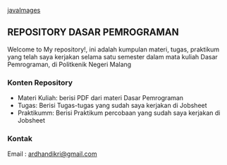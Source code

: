 [javaImages](/static/assets/java.png)

## REPOSITORY DASAR PEMROGRAMAN

Welcome to My repository!, ini adalah kumpulan materi, tugas, praktikum yang telah saya kerjakan selama satu semester dalam mata kuliah Dasar Pemrograman, di Politkenik Negeri Malang

### Konten Repository

* Materi Kuliah: berisi PDF dari materi Dasar Pemrograman
* Tugas: Berisi Tugas-tugas yang sudah saya kerjakan di Jobsheet
* Praktikumm: Berisi Praktikum percobaan yang sudah saya kerjakan di Jobsheet

### Kontak

Email : ardhandikri@gmail.com

